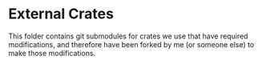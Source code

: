 # External Crates

This folder contains git submodules for crates we use that have required modifications, and therefore have been forked by me (or someone else) to make those modifications.
